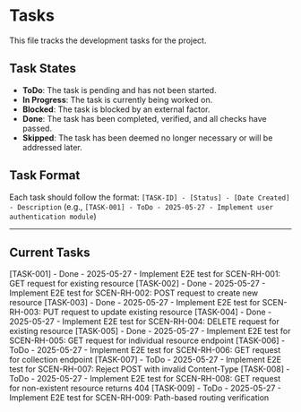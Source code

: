 # Tasks

This file tracks the development tasks for the project.

## Task States
- **ToDo**: The task is pending and has not been started.
- **In Progress**: The task is currently being worked on.
- **Blocked**: The task is blocked by an external factor.
- **Done**: The task has been completed, verified, and all checks have passed.
- **Skipped**: The task has been deemed no longer necessary or will be addressed later.

## Task Format
Each task should follow the format:
`[TASK-ID] - [Status] - [Date Created] - Description`
(e.g., `[TASK-001] - ToDo - 2025-05-27 - Implement user authentication module`)

---

## Current Tasks

[TASK-001] - Done - 2025-05-27 - Implement E2E test for SCEN-RH-001: GET request for existing resource
[TASK-002] - Done - 2025-05-27 - Implement E2E test for SCEN-RH-002: POST request to create new resource
[TASK-003] - Done - 2025-05-27 - Implement E2E test for SCEN-RH-003: PUT request to update existing resource
[TASK-004] - Done - 2025-05-27 - Implement E2E test for SCEN-RH-004: DELETE request for existing resource
[TASK-005] - Done - 2025-05-27 - Implement E2E test for SCEN-RH-005: GET request for individual resource endpoint
[TASK-006] - ToDo - 2025-05-27 - Implement E2E test for SCEN-RH-006: GET request for collection endpoint
[TASK-007] - ToDo - 2025-05-27 - Implement E2E test for SCEN-RH-007: Reject POST with invalid Content-Type
[TASK-008] - ToDo - 2025-05-27 - Implement E2E test for SCEN-RH-008: GET request for non-existent resource returns 404
[TASK-009] - ToDo - 2025-05-27 - Implement E2E test for SCEN-RH-009: Path-based routing verification 
